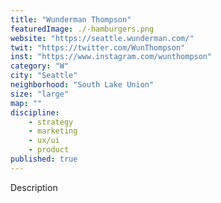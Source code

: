 ```yaml
---
title: "Wunderman Thompson"
featuredImage: ./-hamburgers.png
website: "https://seattle.wunderman.com/"
twit: "https://twitter.com/WunThompson"
inst: "https://www.instagram.com/wunthompson"
category: "W"
city: "Seattle"
neighborhood: "South Lake Union"
size: "large"
map: ""
discipline:
    - strategy
    - marketing
    - ux/ui
    - product
published: true
---
```


Description

